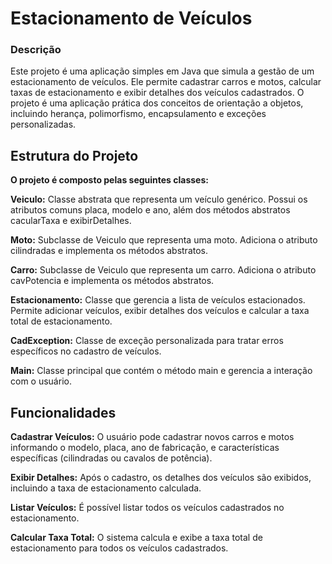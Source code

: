 # **Estacionamento de Veículos**
### **Descrição**
Este projeto é uma aplicação simples em Java que simula a gestão de um estacionamento de veículos. Ele permite cadastrar carros e motos, calcular taxas de estacionamento e exibir detalhes dos veículos cadastrados. O projeto é uma aplicação prática dos conceitos de orientação a objetos, incluindo herança, polimorfismo, encapsulamento e exceções personalizadas.

## **Estrutura do Projeto**
**O projeto é composto pelas seguintes classes:**

**Veiculo:** Classe abstrata que representa um veículo genérico. Possui os atributos comuns placa, modelo e ano, além dos métodos abstratos cacularTaxa e exibirDetalhes.

**Moto:** Subclasse de Veiculo que representa uma moto. Adiciona o atributo cilindradas e implementa os métodos abstratos.

**Carro:** Subclasse de Veiculo que representa um carro. Adiciona o atributo cavPotencia e implementa os métodos abstratos.

**Estacionamento:** Classe que gerencia a lista de veículos estacionados. Permite adicionar veículos, exibir detalhes dos veículos e calcular a taxa total de estacionamento.

**CadException:** Classe de exceção personalizada para tratar erros específicos no cadastro de veículos.

**Main:** Classe principal que contém o método main e gerencia a interação com o usuário.

## **Funcionalidades**
**Cadastrar Veículos:** O usuário pode cadastrar novos carros e motos informando o modelo, placa, ano de fabricação, e características específicas (cilindradas ou cavalos de potência).

**Exibir Detalhes:** Após o cadastro, os detalhes dos veículos são exibidos, incluindo a taxa de estacionamento calculada.

**Listar Veículos:** É possível listar todos os veículos cadastrados no estacionamento.

**Calcular Taxa Total:** O sistema calcula e exibe a taxa total de estacionamento para todos os veículos cadastrados.
